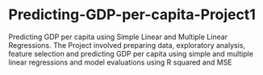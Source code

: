 # Predicting-GDP-per-capita-Project1
Predicting GDP per capita using Simple Linear and Multiple Linear Regressions. The Project involved preparing data, exploratory analysis, feature selection and predicting GDP per capita using simple and multiple linear regressions and model evaluations using R squared and MSE
